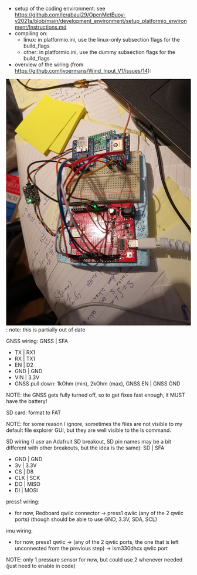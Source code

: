 - setup of the coding environment: see https://github.com/jerabaul29/OpenMetBuoy-v2021a/blob/main/development_environment/setup_platformio_environment/Instructions.md
- compiling on:
  - linux: in platformio.ini, use the linux-only subsection flags for the build_flags
  - other: in platformio.ini, use the dummy subsection flags for the build_flags
- overview of the wiring (from https://github.com/jvoermans/Wind_Input_V1/issues/14):

![logger_wiring](https://github.com/jvoermans/Wind_Input_V1/blob/logger_version_jr/IMG_20230308_202012.jpg) : note: this is partially out of date

GNSS wiring: GNSS | SFA
- TX | RX1
- RX | TX1
- EN | D2
- GND | GND
- VIN | 3.3V
- GNSS pull down: 1kOhm (min), 2kOhm (max), GNSS EN | GNSS GND

NOTE: the GNSS gets fully turned off, so to get fixes fast enough, it MUST have the battery!

SD card: format to FAT

NOTE: for some reason I ignore, sometimes the files are not visible to my default file explorer GUI, but they are well visible to the ls command.

SD wiring (I use an Adafruit SD breakout, SD pin names may be a bit different with other breakouts, but the idea is the same): SD | SFA
- GND | GND
- 3v | 3.3V
- CS | D8
- CLK | SCK
- DO | MISO
- DI | MOSI

press1 wiring:
- for now, Redboard qwiic connector -> press1 qwiic (any of the 2 qwiic ports) (though should be able to use GND, 3.3V, SDA, SCL)

imu wiring:
- for now, press1 qwiic -> (any of the 2 qwiic ports, the one that is left unconnected from the previous step) -> ism330dhcx qwiic port

NOTE: only 1 pressure sensor for now, but could use 2 whenever needed (just need to enable in code)
